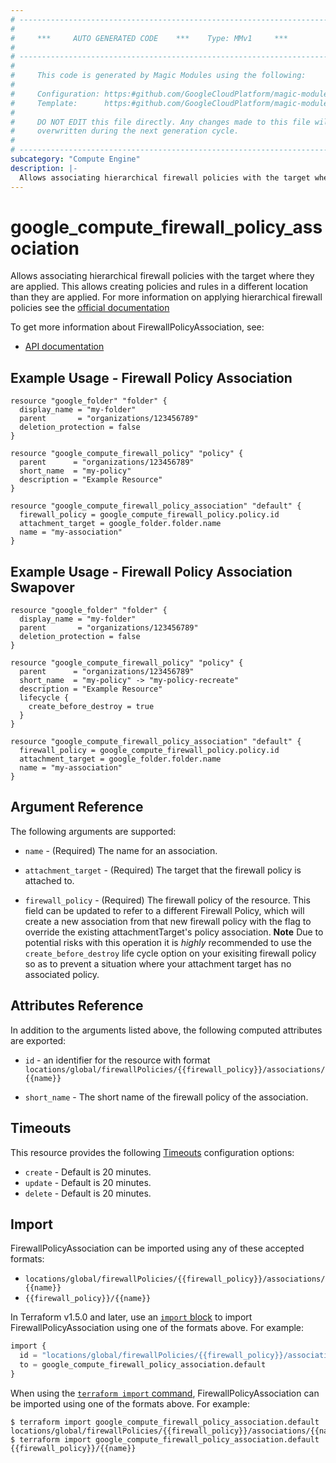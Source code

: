 ```yaml
---
# ----------------------------------------------------------------------------
#
#     ***     AUTO GENERATED CODE    ***    Type: MMv1     ***
#
# ----------------------------------------------------------------------------
#
#     This code is generated by Magic Modules using the following:
#
#     Configuration: https:#github.com/GoogleCloudPlatform/magic-modules/tree/main/mmv1/products/compute/FirewallPolicyAssociation.yaml
#     Template:      https:#github.com/GoogleCloudPlatform/magic-modules/tree/main/mmv1/templates/terraform/resource.html.markdown.tmpl
#
#     DO NOT EDIT this file directly. Any changes made to this file will be
#     overwritten during the next generation cycle.
#
# ----------------------------------------------------------------------------
subcategory: "Compute Engine"
description: |-
  Allows associating hierarchical firewall policies with the target where they are applied.
---
```


# google_compute_firewall_policy_association

Allows associating hierarchical firewall policies with the target where they are applied. This allows creating policies and rules in a different location than they are applied.
For more information on applying hierarchical firewall policies see the [official documentation](https://cloud.google.com/firewall/docs/firewall-policies#managing_hierarchical_firewall_policy_resources)


To get more information about FirewallPolicyAssociation, see:

* [API documentation](https://cloud.google.com/compute/docs/reference/rest/v1/firewallPolicies/addAssociation)

## Example Usage - Firewall Policy Association


```hcl
resource "google_folder" "folder" {
  display_name = "my-folder"
  parent       = "organizations/123456789"
  deletion_protection = false
}

resource "google_compute_firewall_policy" "policy" {
  parent      = "organizations/123456789"
  short_name  = "my-policy"
  description = "Example Resource"
}

resource "google_compute_firewall_policy_association" "default" {
  firewall_policy = google_compute_firewall_policy.policy.id
  attachment_target = google_folder.folder.name
  name = "my-association"
}
```
## Example Usage - Firewall Policy Association Swapover


```hcl
resource "google_folder" "folder" {
  display_name = "my-folder"
  parent       = "organizations/123456789"
  deletion_protection = false
}

resource "google_compute_firewall_policy" "policy" {
  parent      = "organizations/123456789"
  short_name  = "my-policy" -> "my-policy-recreate"
  description = "Example Resource"
  lifecycle {
    create_before_destroy = true
  }
}

resource "google_compute_firewall_policy_association" "default" {
  firewall_policy = google_compute_firewall_policy.policy.id
  attachment_target = google_folder.folder.name
  name = "my-association"
}
```

## Argument Reference

The following arguments are supported:


* `name` -
  (Required)
  The name for an association.

* `attachment_target` -
  (Required)
  The target that the firewall policy is attached to.

* `firewall_policy` -
  (Required)
  The firewall policy of the resource.
  This field can be updated to refer to a different Firewall Policy, which will create a new association from that new
  firewall policy with the flag to override the existing attachmentTarget's policy association.
  **Note** Due to potential risks with this operation it is *highly* recommended to use the `create_before_destroy` life cycle option
  on your exisiting firewall policy so as to prevent a situation where your attachment target has no associated policy.




## Attributes Reference

In addition to the arguments listed above, the following computed attributes are exported:

* `id` - an identifier for the resource with format `locations/global/firewallPolicies/{{firewall_policy}}/associations/{{name}}`

* `short_name` -
  The short name of the firewall policy of the association.


## Timeouts

This resource provides the following
[Timeouts](https://developer.hashicorp.com/terraform/plugin/sdkv2/resources/retries-and-customizable-timeouts) configuration options:

- `create` - Default is 20 minutes.
- `update` - Default is 20 minutes.
- `delete` - Default is 20 minutes.

## Import


FirewallPolicyAssociation can be imported using any of these accepted formats:

* `locations/global/firewallPolicies/{{firewall_policy}}/associations/{{name}}`
* `{{firewall_policy}}/{{name}}`


In Terraform v1.5.0 and later, use an [`import` block](https://developer.hashicorp.com/terraform/language/import) to import FirewallPolicyAssociation using one of the formats above. For example:

```tf
import {
  id = "locations/global/firewallPolicies/{{firewall_policy}}/associations/{{name}}"
  to = google_compute_firewall_policy_association.default
}
```

When using the [`terraform import` command](https://developer.hashicorp.com/terraform/cli/commands/import), FirewallPolicyAssociation can be imported using one of the formats above. For example:

```
$ terraform import google_compute_firewall_policy_association.default locations/global/firewallPolicies/{{firewall_policy}}/associations/{{name}}
$ terraform import google_compute_firewall_policy_association.default {{firewall_policy}}/{{name}}
```
